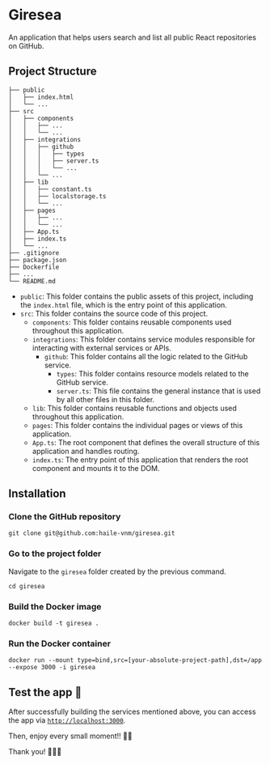 # Giresea

An application that helps users search and list all public React repositories on GitHub.

## Project Structure

```
├── public
│   ├── index.html
│   └── ...
├── src
│   ├── components
│   │   ├── ...
│   │   └── ...
│   ├── integrations
│   │   ├── github
│   │   │   ├── types
│   │   │   ├── server.ts
│   │   │   └── ...
│   │   └── ...
│   ├── lib
│   │   ├── constant.ts
│   │   ├── localstorage.ts
│   │   └── ...
│   ├── pages
│   │   ├── ...
│   │   └── ...
│   ├── App.ts
│   ├── index.ts
│   └── ...
├── .gitignore
├── package.json
├── Dockerfile
├── ...
└── README.md
```

- `public`: This folder contains the public assets of this project, including the `index.html` file, which is the entry point of this application.
- `src`: This folder contains the source code of this project.
  - `components`: This folder contains reusable components used throughout this application.
  - `integrations`: This folder contains service modules responsible for interacting with external services or APIs.
    - `github`: This folder contains all the logic related to the GitHub service.
      - `types`: This folder contains resource models related to the GitHub service.
      - `server.ts`: This file contains the general instance that is used by all other files in this folder.
  - `lib`: This folder contains reusable functions and objects used throughout this application.
  - `pages`: This folder contains the individual pages or views of this application.
  - `App.ts`: The root component that defines the overall structure of this application and handles routing.
  - `index.ts`: The entry point of this application that renders the root component and mounts it to the DOM.

## Installation

### Clone the GitHub repository

```shell
git clone git@github.com:haile-vnm/giresea.git
```

### Go to the project folder

Navigate to the `giresea` folder created by the previous command.

```shell
cd giresea
```

### Build the Docker image

```shell
docker build -t giresea .
```

### Run the Docker container

```shell
docker run --mount type=bind,src=[your-absolute-project-path],dst=/app --expose 3000 -i giresea
```

## Test the app 🚀

After successfully building the services mentioned above, you can access the app via [`http://localhost:3000`](http://localhost:3000).

Then, enjoy every small moment!! 💃🕺

Thank you! 🥳🥳🥳
